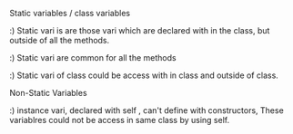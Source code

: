 Static variables  / class variables

:) Static vari is are those vari which are declared with in the 
class, but outside of all the methods.

:) Static vari are common for all the methods

:) Static vari of class could be access with in class and outside of class.

Non-Static Variables

:) instance vari, declared with self , can't define with constructors,
These variablres could not be access in same class by using self.

